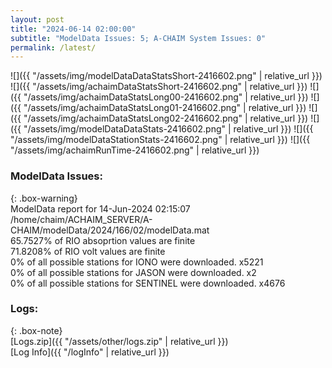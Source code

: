 ```yaml
---
layout: post
title: "2024-06-14 02:00:00"
subtitle: "ModelData Issues: 5; A-CHAIM System Issues: 0"
permalink: /latest/
---
```


![]({{ "/assets/img/modelDataDataStatsShort-2416602.png" | relative_url }})
![]({{ "/assets/img/achaimDataStatsShort-2416602.png" | relative_url }})
![]({{ "/assets/img/achaimDataStatsLong00-2416602.png" | relative_url }})
![]({{ "/assets/img/achaimDataStatsLong01-2416602.png" | relative_url }})
![]({{ "/assets/img/achaimDataStatsLong02-2416602.png" | relative_url }})
![]({{ "/assets/img/modelDataDataStats-2416602.png" | relative_url }})
![]({{ "/assets/img/modelDataStationStats-2416602.png" | relative_url }})
![]({{ "/assets/img/achaimRunTime-2416602.png" | relative_url }})


### ModelData Issues:  
  
{: .box-warning}  
 ModelData report for 14-Jun-2024 02:15:07   
 /home/chaim/ACHAIM_SERVER/A-CHAIM/modelData/2024/166/02/modelData.mat   
 65.7527% of RIO absoprtion values are finite   
 71.8208% of RIO volt values are finite   
 0% of all possible stations for IONO were downloaded. x5221   
 0% of all possible stations for JASON were downloaded. x2   
 0% of all possible stations for SENTINEL were downloaded. x4676   
  


### Logs:  
  
{: .box-note}  
[Logs.zip]({{ "/assets/other/logs.zip" | relative_url }})  
[Log Info]({{ "/logInfo" | relative_url }})  
